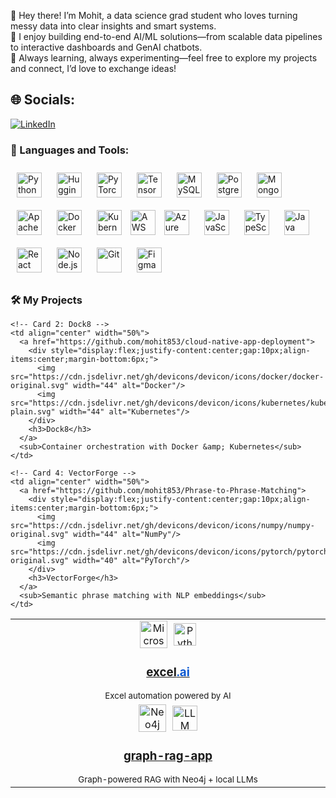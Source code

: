 👋 Hey there! I’m Mohit, a data science grad student who loves turning messy data into clear insights and smart systems.  
🚀 I enjoy building end-to-end AI/ML solutions—from scalable data pipelines to interactive dashboards and GenAI chatbots.  
🧐 Always learning, always experimenting—feel free to explore my projects and connect, I’d love to exchange ideas!



## 🌐 Socials:
[![LinkedIn](https://img.shields.io/badge/LinkedIn-%230077B5.svg?logo=linkedin&logoColor=white)](https://linkedin.com/in/mohit20/) 

### 🔨 Languages and Tools:

<p align="left">
  <!-- Core ML/AI -->
  <img src="https://cdn.jsdelivr.net/gh/devicons/devicon/icons/python/python-original.svg" alt="Python" width="40" height="40" style="margin: 10px;"/>
  <img src="https://huggingface.co/front/assets/huggingface_logo-noborder.svg" alt="Hugging Face" width="40" height="40" style="margin: 10px;"/>
  <img src="https://cdn.jsdelivr.net/gh/devicons/devicon/icons/pytorch/pytorch-original.svg" alt="PyTorch" width="40" height="40" style="margin: 10px;"/>
  <img src="https://cdn.jsdelivr.net/gh/devicons/devicon/icons/tensorflow/tensorflow-original.svg" alt="TensorFlow" width="40" height="40" style="margin: 10px;"/>

  <!-- Data & Big Data -->
  <img src="https://cdn.jsdelivr.net/gh/devicons/devicon/icons/mysql/mysql-original.svg" alt="MySQL" width="40" height="40" style="margin: 10px;"/>
  <img src="https://cdn.jsdelivr.net/gh/devicons/devicon/icons/postgresql/postgresql-original.svg" alt="PostgreSQL" width="40" height="40" style="margin: 10px;"/>
  <img src="https://cdn.jsdelivr.net/gh/devicons/devicon/icons/mongodb/mongodb-original.svg" alt="MongoDB" width="40" height="40" style="margin: 10px;"/>
  <img src="https://cdn.jsdelivr.net/gh/devicons/devicon/icons/apache/apache-original.svg" alt="Apache Spark" width="40" height="40" style="margin: 10px;"/>

  <!-- DevOps -->
  <img src="https://cdn.jsdelivr.net/gh/devicons/devicon/icons/docker/docker-original.svg" alt="Docker" width="40" height="40" style="margin: 10px;"/>
  <img src="https://cdn.jsdelivr.net/gh/devicons/devicon/icons/kubernetes/kubernetes-plain.svg" alt="Kubernetes" width="40" height="40" style="margin: 10px;"/>
  <img src="https://www.vectorlogo.zone/logos/amazon_aws/amazon_aws-icon.svg" alt ="AWS" width="40" height="40"/>
  <img src="https://cdn.jsdelivr.net/gh/devicons/devicon/icons/azure/azure-original.svg" alt="Azure" width="40" height="40" style="margin: 10px;"/>

  <!-- Programming -->
  <img src="https://cdn.jsdelivr.net/gh/devicons/devicon/icons/javascript/javascript-original.svg" alt="JavaScript" width="40" height="40" style="margin: 10px;"/>
  <img src="https://cdn.jsdelivr.net/gh/devicons/devicon/icons/typescript/typescript-original.svg" alt="TypeScript" width="40" height="40" style="margin: 10px;"/>
  <img src="https://cdn.jsdelivr.net/gh/devicons/devicon/icons/java/java-original.svg" alt="Java" width="40" height="40" style="margin: 10px;"/>
  
  <!-- Frameworks -->
  <img src="https://cdn.jsdelivr.net/gh/devicons/devicon/icons/react/react-original.svg" alt="React" width="40" height="40" style="margin: 10px;"/>
  <img src="https://cdn.jsdelivr.net/gh/devicons/devicon/icons/nodejs/nodejs-original.svg" alt="Node.js" width="40" height="40" style="margin: 10px;"/>
  <img src="https://cdn.jsdelivr.net/gh/devicons/devicon/icons/git/git-original.svg" alt="Git" width="40" height="40" style="margin: 10px;"/>
  <img src="https://cdn.jsdelivr.net/gh/devicons/devicon/icons/figma/figma-original.svg" alt="Figma" width="40" height="40" style="margin: 10px;"/>
</p>

### 🛠️ My Projects

<table>
  <tr>
    <!-- Card 1: excel.ai -->
    <td align="center" width="50%">
      <a href="https://github.com/mohit853/genai-data-analyzer">
        <div style="display:flex;justify-content:center;gap:10px;align-items:center;margin-bottom:6px;">
          <img src="https://cdn.simpleicons.org/microsoftexcel" width="44" alt="Microsoft Excel"/>
          <img src="https://cdn.jsdelivr.net/gh/devicons/devicon/icons/python/python-original.svg" width="36" alt="Python"/>
        </div>
        <h3>excel<span style="color:#0b57d0">.ai</span></h3>
      </a>
      <sub>Excel automation powered by AI</sub>
    </td>

    <!-- Card 2: Dock8 -->
    <td align="center" width="50%">
      <a href="https://github.com/mohit853/cloud-native-app-deployment">
        <div style="display:flex;justify-content:center;gap:10px;align-items:center;margin-bottom:6px;">
          <img src="https://cdn.jsdelivr.net/gh/devicons/devicon/icons/docker/docker-original.svg" width="44" alt="Docker"/>
          <img src="https://cdn.jsdelivr.net/gh/devicons/devicon/icons/kubernetes/kubernetes-plain.svg" width="44" alt="Kubernetes"/>
        </div>
        <h3>Dock8</h3>
      </a>
      <sub>Container orchestration with Docker &amp; Kubernetes</sub>
    </td>
  </tr>

  <tr>
    <!-- Card 3: graph-rag-app -->
    <td align="center" width="50%">
      <a href="https://github.com/mohit853/graph-rag-app">
        <div style="display:flex;justify-content:center;gap:10px;align-items:center;margin-bottom:6px;">
          <img src="https://cdn.jsdelivr.net/gh/devicons/devicon/icons/neo4j/neo4j-original.svg" width="44" alt="Neo4j"/>
          <img src="https://cdn.simpleicons.org/openai" width="40" alt="LLM"/>
        </div>
        <h3>graph-rag-app</h3>
      </a>
      <sub>Graph-powered RAG with Neo4j + local LLMs</sub>
    </td>

    <!-- Card 4: VectorForge -->
    <td align="center" width="50%">
      <a href="https://github.com/mohit853/Phrase-to-Phrase-Matching">
        <div style="display:flex;justify-content:center;gap:10px;align-items:center;margin-bottom:6px;">
          <img src="https://cdn.jsdelivr.net/gh/devicons/devicon/icons/numpy/numpy-original.svg" width="44" alt="NumPy"/>
          <img src="https://cdn.jsdelivr.net/gh/devicons/devicon/icons/pytorch/pytorch-original.svg" width="40" alt="PyTorch"/>
        </div>
        <h3>VectorForge</h3>
      </a>
      <sub>Semantic phrase matching with NLP embeddings</sub>
    </td>
  </tr>
</table>




